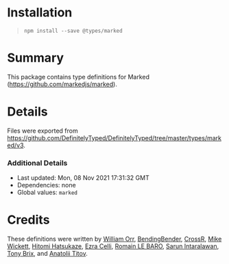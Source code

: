# Installation
> `npm install --save @types/marked`

# Summary
This package contains type definitions for Marked (https://github.com/markedjs/marked).

# Details
Files were exported from https://github.com/DefinitelyTyped/DefinitelyTyped/tree/master/types/marked/v3.

### Additional Details
 * Last updated: Mon, 08 Nov 2021 17:31:32 GMT
 * Dependencies: none
 * Global values: `marked`

# Credits
These definitions were written by [William Orr](https://github.com/worr), [BendingBender](https://github.com/BendingBender), [CrossR](https://github.com/CrossR), [Mike Wickett](https://github.com/mwickett), [Hitomi Hatsukaze](https://github.com/htkzhtm), [Ezra Celli](https://github.com/ezracelli), [Romain LE BARO](https://github.com/scandinave), [Sarun Intaralawan](https://github.com/sarunint), [Tony Brix](https://github.com/UziTech), and [Anatolii Titov](https://github.com/Toliak).
